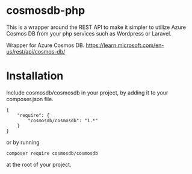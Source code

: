 # cosmosdb-php

This is a wrapper around the REST API to make it simpler to utilize Azure Cosmos DB from your php services such as Wordpress or Laravel.

Wrapper for Azure Cosmos DB.
https://learn.microsoft.com/en-us/rest/api/cosmos-db/

# Installation

Include cosmosdb/cosmosdb in your project, by adding it to your composer.json file.

```
{
    "require": {
        "cosmosdb/cosmosdb": "1.*"
    }
}
```

or by running

```
composer require cosmosdb/cosmosdb
```

at the root of your project.

